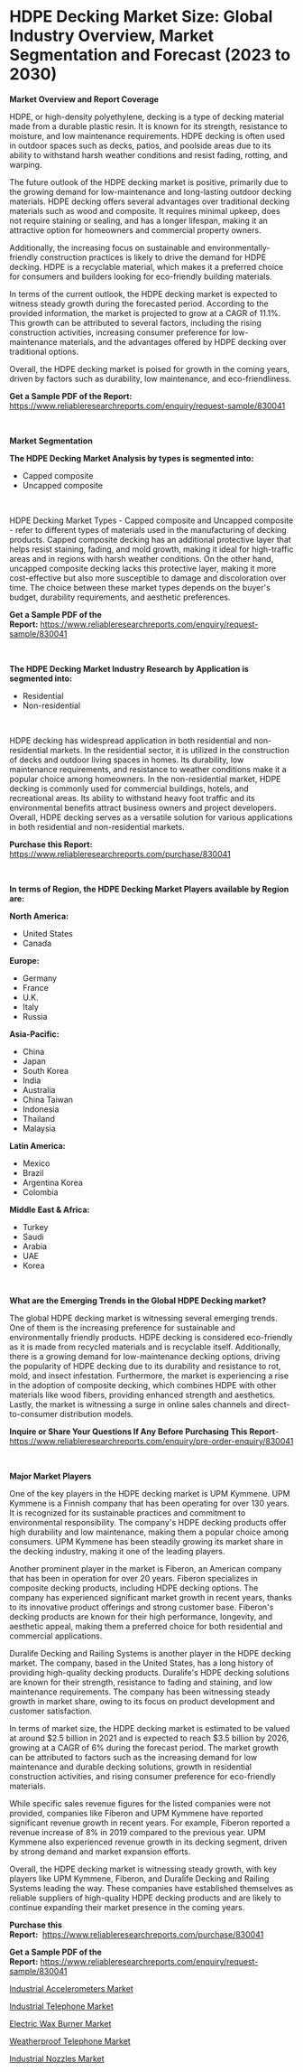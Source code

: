 <p><h1>HDPE Decking Market Size: Global Industry Overview, Market Segmentation and Forecast (2023 to 2030)</h1></p><p><strong>Market Overview and Report Coverage</strong></p>
<p><p>HDPE, or high-density polyethylene, decking is a type of decking material made from a durable plastic resin. It is known for its strength, resistance to moisture, and low maintenance requirements. HDPE decking is often used in outdoor spaces such as decks, patios, and poolside areas due to its ability to withstand harsh weather conditions and resist fading, rotting, and warping.</p><p>The future outlook of the HDPE decking market is positive, primarily due to the growing demand for low-maintenance and long-lasting outdoor decking materials. HDPE decking offers several advantages over traditional decking materials such as wood and composite. It requires minimal upkeep, does not require staining or sealing, and has a longer lifespan, making it an attractive option for homeowners and commercial property owners.</p><p>Additionally, the increasing focus on sustainable and environmentally-friendly construction practices is likely to drive the demand for HDPE decking. HDPE is a recyclable material, which makes it a preferred choice for consumers and builders looking for eco-friendly building materials.</p><p>In terms of the current outlook, the HDPE decking market is expected to witness steady growth during the forecasted period. According to the provided information, the market is projected to grow at a CAGR of 11.1%. This growth can be attributed to several factors, including the rising construction activities, increasing consumer preference for low-maintenance materials, and the advantages offered by HDPE decking over traditional options.</p><p>Overall, the HDPE decking market is poised for growth in the coming years, driven by factors such as durability, low maintenance, and eco-friendliness.</p></p>
<p><strong>Get a Sample PDF of the Report:</strong> <a href="https://www.reliableresearchreports.com/enquiry/request-sample/830041">https://www.reliableresearchreports.com/enquiry/request-sample/830041</a></p>
<p>&nbsp;</p>
<p><strong>Market Segmentation</strong></p>
<p><strong>The HDPE Decking Market Analysis by types is segmented into:</strong></p>
<p><ul><li>Capped composite</li><li>Uncapped composite</li></ul></p>
<p>&nbsp;</p>
<p><p>HDPE Decking Market Types - Capped composite and Uncapped composite - refer to different types of materials used in the manufacturing of decking products. Capped composite decking has an additional protective layer that helps resist staining, fading, and mold growth, making it ideal for high-traffic areas and in regions with harsh weather conditions. On the other hand, uncapped composite decking lacks this protective layer, making it more cost-effective but also more susceptible to damage and discoloration over time. The choice between these market types depends on the buyer's budget, durability requirements, and aesthetic preferences.</p></p>
<p><strong>Get a Sample PDF of the Report:</strong>&nbsp;<a href="https://www.reliableresearchreports.com/enquiry/request-sample/830041">https://www.reliableresearchreports.com/enquiry/request-sample/830041</a></p>
<p>&nbsp;</p>
<p><strong>The HDPE Decking Market Industry Research by Application is segmented into:</strong></p>
<p><ul><li>Residential</li><li>Non-residential</li></ul></p>
<p>&nbsp;</p>
<p><p>HDPE decking has widespread application in both residential and non-residential markets. In the residential sector, it is utilized in the construction of decks and outdoor living spaces in homes. Its durability, low maintenance requirements, and resistance to weather conditions make it a popular choice among homeowners. In the non-residential market, HDPE decking is commonly used for commercial buildings, hotels, and recreational areas. Its ability to withstand heavy foot traffic and its environmental benefits attract business owners and project developers. Overall, HDPE decking serves as a versatile solution for various applications in both residential and non-residential markets.</p></p>
<p><strong>Purchase this Report:</strong>&nbsp; <a href="https://www.reliableresearchreports.com/purchase/830041">https://www.reliableresearchreports.com/purchase/830041</a></p>
<p>&nbsp;</p>
<p><strong>In terms of Region, the HDPE Decking Market Players available by Region are:</strong></p>
<p>
    <p> <strong> North America: </strong>
        <ul>
            <li>United States</li>
            <li>Canada</li>
        </ul>
        </p> 
    <p> <strong> Europe: </strong>
        <ul>
            <li>Germany</li>
            <li>France</li>
            <li>U.K.</li>
            <li>Italy</li>
            <li>Russia</li>
        </ul>
        </p> 
    <p> <strong> Asia-Pacific: </strong>
        <ul>
            <li>China</li>
            <li>Japan</li>
            <li>South Korea</li>
            <li>India</li>
            <li>Australia</li>
            <li>China Taiwan</li>
            <li>Indonesia</li>
            <li>Thailand</li>
            <li>Malaysia</li>
        </ul>
        </p> 
    <p> <strong> Latin America: </strong>
        <ul>
            <li>Mexico</li>
            <li>Brazil</li>
            <li>Argentina Korea</li>
            <li>Colombia</li>
        </ul>
        </p> 
    <p> <strong> Middle East & Africa: </strong>
        <ul>
            <li>Turkey</li>
            <li>Saudi</li>
            <li>Arabia</li>
            <li>UAE</li>
            <li>Korea</li>
        </ul>
    </p>
    </p>
<p>&nbsp;</p>
<p><strong>What are the Emerging Trends in the Global HDPE Decking market?</strong></p>
<p><p>The global HDPE decking market is witnessing several emerging trends. One of them is the increasing preference for sustainable and environmentally friendly products. HDPE decking is considered eco-friendly as it is made from recycled materials and is recyclable itself. Additionally, there is a growing demand for low-maintenance decking options, driving the popularity of HDPE decking due to its durability and resistance to rot, mold, and insect infestation. Furthermore, the market is experiencing a rise in the adoption of composite decking, which combines HDPE with other materials like wood fibers, providing enhanced strength and aesthetics. Lastly, the market is witnessing a surge in online sales channels and direct-to-consumer distribution models.</p></p>
<p><strong>Inquire or Share Your Questions If Any Before Purchasing This Report</strong>- <a href="https://www.reliableresearchreports.com/enquiry/pre-order-enquiry/830041">https://www.reliableresearchreports.com/enquiry/pre-order-enquiry/830041</a></p>
<p>&nbsp;</p>
<p><strong>Major Market Players</strong></p>
<p><p>One of the key players in the HDPE decking market is UPM Kymmene. UPM Kymmene is a Finnish company that has been operating for over 130 years. It is recognized for its sustainable practices and commitment to environmental responsibility. The company's HDPE decking products offer high durability and low maintenance, making them a popular choice among consumers. UPM Kymmene has been steadily growing its market share in the decking industry, making it one of the leading players.</p><p>Another prominent player in the market is Fiberon, an American company that has been in operation for over 20 years. Fiberon specializes in composite decking products, including HDPE decking options. The company has experienced significant market growth in recent years, thanks to its innovative product offerings and strong customer base. Fiberon's decking products are known for their high performance, longevity, and aesthetic appeal, making them a preferred choice for both residential and commercial applications.</p><p>Duralife Decking and Railing Systems is another player in the HDPE decking market. The company, based in the United States, has a long history of providing high-quality decking products. Duralife's HDPE decking solutions are known for their strength, resistance to fading and staining, and low maintenance requirements. The company has been witnessing steady growth in market share, owing to its focus on product development and customer satisfaction.</p><p>In terms of market size, the HDPE decking market is estimated to be valued at around $2.5 billion in 2021 and is expected to reach $3.5 billion by 2026, growing at a CAGR of 6% during the forecast period. The market growth can be attributed to factors such as the increasing demand for low maintenance and durable decking solutions, growth in residential construction activities, and rising consumer preference for eco-friendly materials.</p><p>While specific sales revenue figures for the listed companies were not provided, companies like Fiberon and UPM Kymmene have reported significant revenue growth in recent years. For example, Fiberon reported a revenue increase of 8% in 2019 compared to the previous year. UPM Kymmene also experienced revenue growth in its decking segment, driven by strong demand and market expansion efforts.</p><p>Overall, the HDPE decking market is witnessing steady growth, with key players like UPM Kymmene, Fiberon, and Duralife Decking and Railing Systems leading the way. These companies have established themselves as reliable suppliers of high-quality HDPE decking products and are likely to continue expanding their market presence in the coming years.</p></p>
<p><strong>Purchase this Report:</strong>&nbsp;&nbsp;<a href="https://www.reliableresearchreports.com/purchase/830041">https://www.reliableresearchreports.com/purchase/830041</a></p>
<p></p>
<p><strong>Get a Sample PDF of the Report:</strong>&nbsp;<a href="https://www.reliableresearchreports.com/enquiry/request-sample/830041">https://www.reliableresearchreports.com/enquiry/request-sample/830041</a></p>
<p><p><a href="https://medium.com/@sandramurphy56/industrial-accelerometers-nbsp-market-focuses-on-market-share-size-and-projected-forecast-till-f2ae3614e79d">Industrial Accelerometers Market</a></p><p><a href="https://medium.com/@jackybrekke/industrial-telephone-market-report-reveals-the-latest-trends-and-growth-opportunities-of-this-257383aaf2b5">Industrial Telephone Market</a></p><p><a href="https://medium.com/@taniawisozk2023/electric-wax-burner-market-outlook-industry-overview-and-forecast-2023-to-2030-5aa26a0b8892">Electric Wax Burner Market</a></p><p><a href="https://medium.com/@deronwisoky1977/weatherproof-telephone-market-research-report-its-history-and-forecast-2023-to-2030-1f3b788ea6ea">Weatherproof Telephone Market</a></p><p><a href="https://medium.com/@margaretlee84/industrial-nozzles-market-size-cagr-trends-2024-2030-4b4294a21de4">Industrial Nozzles Market</a></p></p>